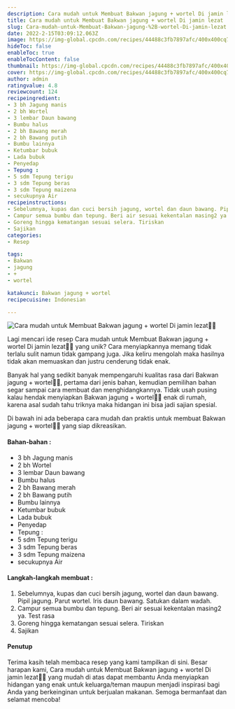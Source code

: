 ```yaml
---
description: Cara mudah untuk Membuat Bakwan jagung + wortel Di jamin lezat"
title: Cara mudah untuk Membuat Bakwan jagung + wortel Di jamin lezat
slug: Cara-mudah-untuk-Membuat-Bakwan-jagung-%2B-wortel-Di-jamin-lezat
date: 2022-2-15T03:09:12.063Z
image: https://img-global.cpcdn.com/recipes/44488c3fb7897afc/400x400cq70/photo.jpg
hideToc: false
enableToc: true
enableTocContent: false
thumbnail: https://img-global.cpcdn.com/recipes/44488c3fb7897afc/400x400cq70/photo.jpg
cover: https://img-global.cpcdn.com/recipes/44488c3fb7897afc/400x400cq70/photo.jpg
author: admin
ratingvalue: 4.8
reviewcount: 124
recipeingredient:
- 3 bh Jagung manis
- 2 bh Wortel
- 3 lembar Daun bawang
- Bumbu halus
- 2 bh Bawang merah
- 2 bh Bawang putih
- Bumbu lainnya
- Ketumbar bubuk
- Lada bubuk
- Penyedap
- Tepung :
- 5 sdm Tepung terigu
- 3 sdm Tepung beras
- 3 sdm Tepung maizena
- secukupnya Air
recipeinstructions:
- Sebelumnya, kupas dan cuci bersih jagung, wortel dan daun bawang. Pipil jagung. Parut wortel. Iris daun bawang. Satukan dalam wadah.
- Campur semua bumbu dan tepung. Beri air sesuai kekentalan masing2 ya. Test rasa
- Goreng hingga kematangan sesuai selera. Tiriskan
- Sajikan
categories:
- Resep

tags:
- Bakwan
- jagung
- +
- wortel

katakunci: Bakwan jagung + wortel
recipecuisine: Indonesian

---
```


![Cara mudah untuk Membuat Bakwan jagung + wortel Di jamin lezat👩‍🍳](https://img-global.cpcdn.com/recipes/44488c3fb7897afc/400x400cq70/photo.jpg)

Lagi mencari ide resep Cara mudah untuk Membuat Bakwan jagung + wortel Di jamin lezat👩‍🍳 yang unik? Cara menyiapkannya memang tidak terlalu sulit namun tidak gampang juga. Jika keliru mengolah maka hasilnya tidak akan memuaskan dan justru cenderung tidak enak.

Banyak hal yang sedikit banyak mempengaruhi kualitas rasa dari Bakwan jagung + wortel👩‍🍳, pertama dari jenis bahan, kemudian pemilihan bahan segar sampai cara membuat dan menghidangkannya. Tidak usah pusing kalau hendak menyiapkan Bakwan jagung + wortel👩‍🍳 enak di rumah, karena asal sudah tahu triknya maka hidangan ini bisa jadi sajian spesial.

Di bawah ini ada beberapa cara mudah dan praktis untuk membuat Bakwan jagung + wortel👩‍🍳 yang siap dikreasikan.

<!--inarticleads1-->

#### Bahan-bahan :

- 3 bh Jagung manis
- 2 bh Wortel
- 3 lembar Daun bawang
- Bumbu halus
- 2 bh Bawang merah
- 2 bh Bawang putih
- Bumbu lainnya
- Ketumbar bubuk
- Lada bubuk
- Penyedap
- Tepung :
- 5 sdm Tepung terigu
- 3 sdm Tepung beras
- 3 sdm Tepung maizena
- secukupnya Air

<!--inarticleads2-->

#### Langkah-langkah membuat :

1. Sebelumnya, kupas dan cuci bersih jagung, wortel dan daun bawang. Pipil jagung. Parut wortel. Iris daun bawang. Satukan dalam wadah.
1. Campur semua bumbu dan tepung. Beri air sesuai kekentalan masing2 ya. Test rasa
1. Goreng hingga kematangan sesuai selera. Tiriskan
1. Sajikan

#### Penutup

Terima kasih telah membaca resep yang kami tampilkan di sini. Besar harapan kami, Cara mudah untuk Membuat Bakwan jagung + wortel Di jamin lezat👩‍🍳 yang mudah di atas dapat membantu Anda menyiapkan hidangan yang enak untuk keluarga/teman maupun menjadi inspirasi bagi Anda yang berkeinginan untuk berjualan makanan. Semoga bermanfaat dan selamat mencoba!